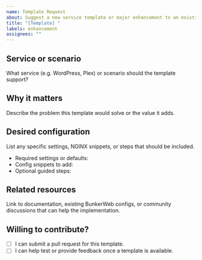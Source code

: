 ```yaml
---
name: Template Request
about: Suggest a new service template or major enhancement to an existing one.
title: "[Template] "
labels: enhancement
assignees: ""
---
```


## Service or scenario

What service (e.g. WordPress, Plex) or scenario should the template support?

## Why it matters

Describe the problem this template would solve or the value it adds.

## Desired configuration

List any specific settings, NGINX snippets, or steps that should be included.

- Required settings or defaults:
- Config snippets to add:
- Optional guided steps:

## Related resources

Link to documentation, existing BunkerWeb configs, or community discussions that can help the implementation.

## Willing to contribute?

- [ ] I can submit a pull request for this template.
- [ ] I can help test or provide feedback once a template is available.
